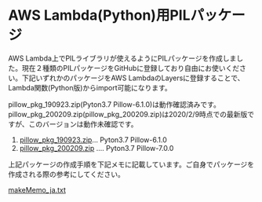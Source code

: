 # AWS Lambda(Python)用PILパッケージ

AWS Lambda上でPILライブラリが使えるようにPILパッケージを作成しました。現在２種類のPILパッケージをGitHubに登録しており自由にお使いください。下記いずれかのパッケージをAWS LambdaのLayersに登録することで、Lambda関数(Python版)からimport可能になります。

pillow_pkg_190923.zip(Pyton3.7 Pillow-6.1.0)は動作確認済みです。pillow_pkg_200209.zip(pillow_pkg_200209.zip)は2020/2/9時点での最新版ですが、このバージョンは動作未確認です。

1. [pillow_pkg_190923.zip](pillow_pkg_190923.zip)... Pyton3.7 Pillow-6.1.0
1. [pillow_pkg_200209.zip](pillow_pkg_200209.zip) .... Pyton3.7 Pillow-7.0.0

上記パッケージの作成手順を下記メモに記載しています。ご自身でパッケージを作成される際の参考にしてください。

[makeMemo_ja.txt](makeMemo_ja.txt)

